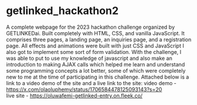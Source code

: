 # getlinked_hackathon2
A complete webpage for the 2023 hackathon challenge organized by GETLINKEDai. Built completely with HTML, CSS, and vanilla JavaScript. 
It comprises three pages, a landing page, an inquiries page, and a registration page. All effects and animations were built with just CSS and JavaScript
I also got to implement some sort of form validation. 
With the challenge, I was able to put to use my knowledge of javascript and also make an introduction to making AJAX calls which helped me learn and understand some programming concepts a lot better, some of which were completely new to me at the time of participating in this challenge.
Attached below is a link to a video demo of the site and a live link to the site: 
video demo - https://x.com/olaoluphemy/status/1706584478125093143?s=20      
live site - https://oluwafemi-getlinked-entry.on.fleek.co/
